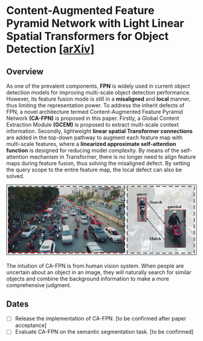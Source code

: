 # Content-Augmented Feature Pyramid Network with Light Linear Spatial Transformers for Object Detection [[arXiv]](https://arxiv.org/ftp/arxiv/papers/2105/2105.09464.pdf)

## Overview
As one of the prevalent components, **FPN** is widely used in current object detection models for improving multi-scale object detection performance. However, its feature fusion mode is still in a **misaligned** and **local** manner, thus limiting the representation power. To address the inherit defects of FPN, a novel architecture termed Content-Augmented Feature Pyramid Network **(CA-FPN)** is proposed in this paper. Firstly, a Global Content Extraction Module **(GCEM)** is proposed to extract multi-scale context information. Secondly, lightweight **linear spatial Transformer connections** are added in the top-down pathway to augment each feature map with multi-scale features, where a **linearized approximate self-attention function** is designed for reducing model complexity. By means of the self-attention mechanism in Transformer, there is no longer need to align feature maps during feature fusion, thus solving the misaligned defect. By setting the query scope to the entire feature map, the local defect can also be solved.

<div align="center">
  <img src="./assert/example.png"/>
</div>
<br>
The intuition of CA-FPN is from human vision system. When people are uncertain about an object in an image, they will naturally search for similar objects and combine the background information to make a more comprehensive judgment.

## Dates
- [ ] Release the implementation of CA-FPN. [to be confirmed after paper acceptance]
- [ ] Evaluate CA-FPN on the semantic segmentation task. [to be confirmed]

